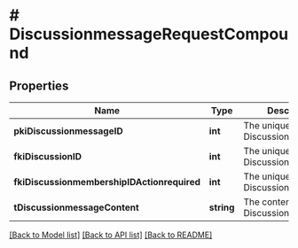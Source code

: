 # # DiscussionmessageRequestCompound

## Properties

Name | Type | Description | Notes
------------ | ------------- | ------------- | -------------
**pkiDiscussionmessageID** | **int** | The unique ID of the Discussionmessage | [optional]
**fkiDiscussionID** | **int** | The unique ID of the Discussion |
**fkiDiscussionmembershipIDActionrequired** | **int** | The unique ID of the Discussionmembership | [optional]
**tDiscussionmessageContent** | **string** | The content of the Discussionmessage |

[[Back to Model list]](../../README.md#models) [[Back to API list]](../../README.md#endpoints) [[Back to README]](../../README.md)
